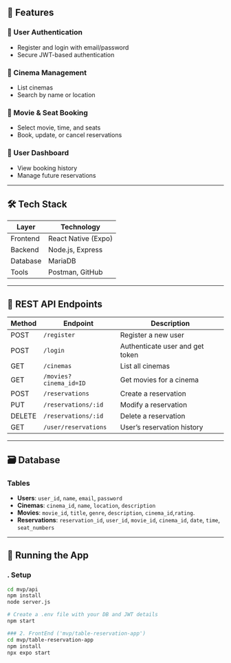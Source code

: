 ## 🧩 Features

### 👥 User Authentication
- Register and login with email/password
- Secure JWT-based authentication

### 📍 Cinema Management
- List cinemas
- Search by name or location

### 🎥 Movie & Seat Booking
- Select movie, time, and seats
- Book, update, or cancel reservations

### 🙍 User Dashboard
- View booking history
- Manage future reservations

---

## 🛠 Tech Stack

| Layer       | Technology        |
|-------------|-------------------|
| Frontend    | React Native (Expo) |
| Backend     | Node.js, Express   |
| Database    | MariaDB            |
| Tools       | Postman, GitHub    |

---

## 🔌 REST API Endpoints

| Method | Endpoint                | Description                      |
|--------|-------------------------|----------------------------------|
| POST   | `/register`             | Register a new user              |
| POST   | `/login`                | Authenticate user and get token  |
| GET    | `/cinemas`              | List all cinemas                 |
| GET    | `/movies?cinema_id=ID`  | Get movies for a cinema          |
| POST   | `/reservations`         | Create a reservation             |
| PUT    | `/reservations/:id`     | Modify a reservation             |
| DELETE | `/reservations/:id`     | Delete a reservation             |
| GET    | `/user/reservations`    | User’s reservation history       |

---

## 🗃 Database 

### Tables

- **Users**: `user_id`, `name`, `email`, `password`
- **Cinemas**: `cinema_id`, `name`, `location`, `description`
- **Movies**: `movie_id`, `title`, `genre`, `description`, `cinema_id`,`rating`.
- **Reservations**: `reservation_id`, `user_id`, `movie_id`, `cinema_id`, `date`, `time`, `seat_numbers`

---

## 🚀 Running the App

### . Setup 
```bash
cd mvp/api
npm install
node server.js

# Create a .env file with your DB and JWT details
npm start

### 2. FrontEnd ('mvp/table-reservation-app')
cd mvp/table-reservation-app
npm install
npx expo start

